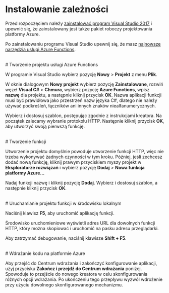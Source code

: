 # Instalowanie zależności

Przed rozpoczęciem należy [zainstalować program Visual Studio 2017](https://go.microsoft.com/fwlink/?linkid=2016389) i upewnić się, że zainstalowany jest także pakiet roboczy projektowania platformy Azure.

Po zainstalowaniu programu Visual Studio upewnij się, że masz [najnowsze narzędzia usługi Azure Functions](https://go.microsoft.com/fwlink/?linkid=2016394).

<br/>
# Tworzenie projektu usługi Azure Functions

W programie Visual Studio wybierz pozycję **Nowy** > **Projekt** z menu **Plik**.

W oknie dialogowym **Nowy projekt** wybierz pozycję **Zainstalowane**, rozwiń węzeł **Visual C#** > **Chmura**, wybierz pozycję **Azure Functions**, wpisz **nazwę** dla projektu, a następnie kliknij przycisk **OK**. Nazwa aplikacji funkcji musi być prawidłowa jako przestrzeń nazw języka C#, dlatego nie należy używać podkreśleń, łączników ani innych znaków niealfanumerycznych.

Wybierz i dostosuj szablon, postępując zgodnie z instrukcjami kreatora. Na początek zalecamy wybranie protokołu HTTP. Następnie kliknij przycisk **OK**, aby utworzyć swoją pierwszą funkcję.

<br/>
# Tworzenie funkcji

Utworzenie projektu domyślnie powoduje utworzenie funkcji HTTP, więc nie trzeba wykonywać żadnych czynności w tym kroku. Później, jeśli zechcesz dodać nową funkcję, kliknij prawym przyciskiem myszy projekt w **Eksploratorze rozwiązań** i wybierz pozycję **Dodaj** > **Nowa funkcja platformy Azure...**

Nadaj funkcji nazwę i kliknij pozycję **Dodaj**. Wybierz i dostosuj szablon, a następnie kliknij przycisk **OK**.

<br/>
# Uruchamianie projektu funkcji w środowisku lokalnym

Naciśnij klawisz **F5**, aby uruchomić aplikację funkcji.

Środowisko uruchomieniowe wyświetli adres URL dla dowolnych funkcji HTTP, który można skopiować i uruchomić na pasku adresu przeglądarki.

Aby zatrzymać debugowanie, naciśnij klawisze **Shift + F5**.

<br/>
# Wdrażanie kodu na platformie Azure

Aby przejść do Centrum wdrażania i zakończyć konfigurowanie aplikacji, użyj przycisku **Zakończ i przejdź do Centrum wdrażania** poniżej. Spowoduje to przejście do nowego kreatora w celu skonfigurowania różnych opcji wdrażania. Po ukończeniu tego przepływu wyzwól wdrożenie przy użyciu dowolnego skonfigurowanego mechanizmu.
